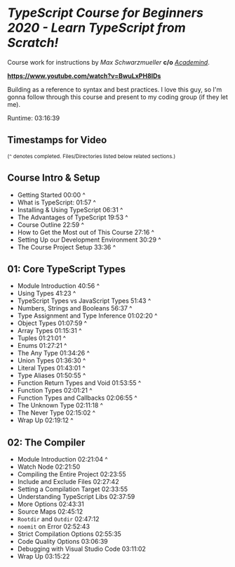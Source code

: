 # **_TypeScript Course for Beginners 2020 - *Learn TypeScript from Scratch!*_**

Course work for instructions by _Max Schwarzmueller_ **c/o** _<a href="https://www.academind.com" target="_blank" rel="noopener noreferrer">Academind</a>_.

**https://www.youtube.com/watch?v=BwuLxPH8IDs**

Building as a reference to syntax and best practices.
I love this guy, so I'm gonna follow through this course and present to my coding group (if they let me).

Runtime: 03:16:39

## Timestamps for Video

<sub>(`^` denotes completed. Files/Directories listed below related sections.)</sub>

## Course Intro & Setup

- Getting Started 00:00 ^
- What is TypeScript: 01:57 ^
- Installing & Using TypeScript 06:31 ^
- The Advantages of TypeScript 19:53 ^
- Course Outline 22:59 ^
- How to Get the Most out of This Course 27:16 ^
- Setting Up our Development Environment 30:29 ^
- The Course Project Setup 33:36 ^

## 01: Core TypeScript Types

- Module Introduction 40:56 ^
- Using Types 41:23 ^
- TypeScript Types vs JavaScript Types 51:43 ^
- Numbers, Strings and Booleans 56:37 ^
- Type Assignment and Type Inference 01:02:20 ^
- Object Types 01:07:59 ^
- Array Types 01:15:31 ^
- Tuples 01:21:01 ^
- Enums 01:27:21 ^
- The Any Type 01:34:26 ^
- Union Types 01:36:30 ^
- Literal Types 01:43:01 ^
- Type Aliases 01:50:55 ^
- Function Return Types and Void 01:53:55 ^
- Function Types 02:01:21 ^
- Function Types and Callbacks 02:06:55 ^
- The Unknown Type 02:11:18 ^
- The Never Type 02:15:02 ^
- Wrap Up 02:19:12 ^

## 02: The Compiler

- Module Introduction 02:21:04 ^
- Watch Node 02:21:50
- Compiling the Entire Project 02:23:55
- Include and Exclude Files 02:27:42
- Setting a Compilation Target 02:33:55
- Understanding TypeScript Libs 02:37:59
- More Options 02:43:31
- Source Maps 02:45:12
- `Rootdir` and `Outdir` 02:47:12
- `noemit` on Error 02:52:43
- Strict Compilation Options 02:55:35
- Code Quality Options 03:06:39
- Debugging with Visual Studio Code 03:11:02
- Wrap Up 03:15:22
